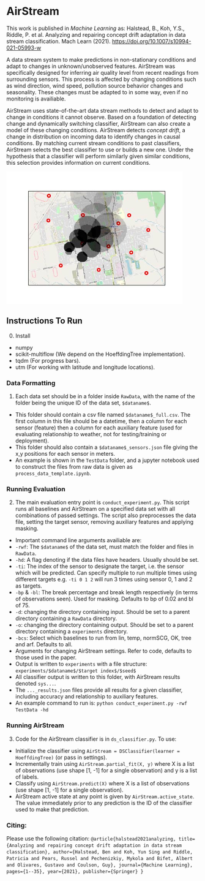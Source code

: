 # AirStream

This work is published in *Machine Learning* as:
Halstead, B., Koh, Y.S., Riddle, P. et al. Analyzing and repairing concept drift adaptation in data stream classification. Mach Learn (2021). https://doi.org/10.1007/s10994-021-05993-w

A data stream system to make predictions in non-stationary conditions and adapt to changes in unknown/unobserved features.
AirStream was specifically designed for inferring air quality level from recent readings from surrounding sensors.
This process is affected by changing conditions such as wind direction, wind speed, pollution source behavior changes and seasonality.
These changes must be adapted to in some way, even if no monitoring is availiable.

AirStream uses state-of-the-art data stream methods to detect and adapt to change in conditions it cannot observe.
Based on a foundation of detecting change and dynamically switching classifier, AirStream can also create a model of these changing conditions.
AirStream detects _concept drift_, a change in distribution on incoming data to identify changes in causal conditions.
By matching current stream conditions to past classifiers, AirStream selects the best classifier to use or builds a new one.
Under the hypothesis that a classifier will perform similarly given similar conditions, this selection provides information on current conditions.

![Air Pollution](https://github.com/BenHals/AirStream/raw/master/Poll_overlay.jpg)

## Instructions To Run
0. Install 
 - numpy
 - scikit-multiflow (We depend on the HoeffdingTree implementation).
 - tqdm (For progress bars).
 - utm (For working with latitude and longitude locations).

### Data Formatting
1. Each data set should be in a folder inside `RawData`, with the name of the folder being the unique ID of the data set, `$dataname$`.
 - This folder should contain a csv file named `$dataname$_full.csv`. The first column in this file should be a datetime, then a column for each sensor (feature) then a column for each auxiliary feature (used for evaluating relationship to weather, not for testing/training or deployment).
 - This folder should also contain a `$dataname$_sensors.json` file giving the x,y positions for each sensor in meters.
 - An example is shown in the `TestData` folder, and a jupyter notebook used to construct the files from raw data is given as `process_data_template.ipynb`.

### Running Evaluation
2. The main evaluation entry point is `conduct_experiment.py`. This script runs all baselines and AirStream on a specified data set with all combinations of passed settings. The script also preprocesses the data file, setting the target sensor, removing auxiliary features and applying masking.
 - Important command line arguments availiable are:
  - `-rwf`: The `$dataname$` of the data set, must match the folder and files in `RawData`.
  - `-hd`: A flag denoting if the data files have headers. Usually should be set.
  - `-ti`: The index of the sensor to designate the target, i.e. the sensor which will be predicted. Can specify multiple to run multiple times using different targets e.g. `-ti 0 1 2` will run 3 times using sensor 0, 1 and 2 as targets.
  - `-bp` & `-bl`: The break percentage and break length respectively (in terms of observations seen). Used for masking. Defaults to bp of 0.02 and bl of 75.
  - `-d`: changing the directory containing input. Should be set to a parent directory containing a `RawData` directory.
  - `-o`: changing the directory containing output. Should be set to a parent directory containing a `experiments` directory.
  - `-bcs`: Select which baselines to run from lin, temp, normSCG, OK, tree and arf. Defaults to all.
  - Arguments for changing AirStream settings. Refer to code, defaults to those used in the paper.
  - Output is written to `experiments` with a file structure: `experiments/$dataname$/$target index$/$seed$`
  - All classifier output is written to this folder, with AirStream results denoted `sys...`.
  - The `..._results.json` files provide all results for a given classifier, including accuracy and relationship to auxiliary features.
  - An example command to run is: `python conduct_experiment.py -rwf TestData -hd`

### Running AirStream
3. Code for the AirStream classifier is in `ds_classifier.py`. To use:
 - Initialize the classifier using `AirStream = DSClassifier(learner = HoeffdingTree)` (or pass in settings).
 - Incrementally train using `AirStream.partial_fit(X, y)` where X is a list of observations (use shape [1, -1] for a single observation) and y is a list of labels.
 - Classify using `AirStream.predict(X)` where X is a list of observations (use shape [1, -1] for a single observation).
 - AirStream active state at any point is given by `AirStream.active_state`. The value immediately prior to any prediction is the ID of the classifier used to make that prediction.


### Citing:
Please use the following citation:
`@article{halstead2021analyzing,
  title={Analyzing and repairing concept drift adaptation in data stream classification},
  author={Halstead, Ben and Koh, Yun Sing and Riddle, Patricia and Pears, Russel and Pechenizkiy, Mykola and Bifet, Albert and Olivares, Gustavo and Coulson, Guy},
  journal={Machine Learning},
  pages={1--35},
  year={2021},
  publisher={Springer}
}`